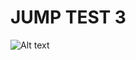 # JUMP TEST 3 
<img src="[https://example.com/path/to/image.png](https://github.com/rzvn332/JUMP/blob/main/JUMP-TEST-3/images/%233.png)" alt="Alt text">
